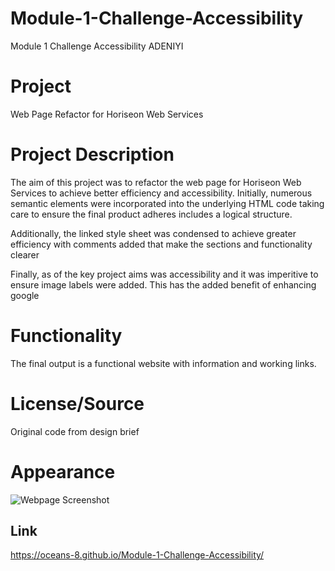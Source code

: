 # Module-1-Challenge-Accessibility
Module 1 Challenge Accessibility ADENIYI

# Project
Web Page Refactor for Horiseon Web Services

# Project Description
The aim of this project was to refactor the web page for Horiseon Web Services to achieve better efficiency and accessibility. Initially, numerous semantic elements were incorporated into the underlying HTML code taking care to ensure the final product adheres includes a logical structure.

Additionally, the linked style sheet was condensed to achieve greater efficiency with comments added that make the sections and functionality clearer

Finally, as of the key project aims was accessibility and  it was imperitive to ensure image labels were added. This has the added benefit of enhancing google

# Functionality
The final output is a functional website with information and working links.

# License/Source
Original code from design brief

# Appearance
![Webpage Screenshot](<Develop/assets/images/Webpage Screenshot.png>)

## Link
https://oceans-8.github.io/Module-1-Challenge-Accessibility/
